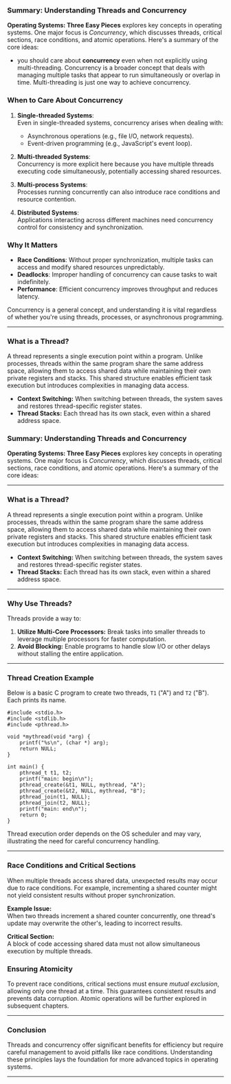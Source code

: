 
### Summary: Understanding Threads and Concurrency

**Operating Systems: Three Easy Pieces** explores key concepts in operating systems. One major focus is _Concurrency_, which discusses threads, critical sections, race conditions, and atomic operations. Here's a summary of the core ideas:



- you should care about **concurrency** even when not explicitly using multi-threading. Concurrency is a broader concept that deals with managing multiple tasks that appear to run simultaneously or overlap in time. Multi-threading is just one way to achieve concurrency.

### When to Care About Concurrency

1. **Single-threaded Systems**:  
    Even in single-threaded systems, concurrency arises when dealing with:
    
    - Asynchronous operations (e.g., file I/O, network requests).
    - Event-driven programming (e.g., JavaScript's event loop).
2. **Multi-threaded Systems**:  
    Concurrency is more explicit here because you have multiple threads executing code simultaneously, potentially accessing shared resources.
    
3. **Multi-process Systems**:  
    Processes running concurrently can also introduce race conditions and resource contention.
    
4. **Distributed Systems**:  
    Applications interacting across different machines need concurrency control for consistency and synchronization.
    

### Why It Matters

- **Race Conditions**: Without proper synchronization, multiple tasks can access and modify shared resources unpredictably.
- **Deadlocks**: Improper handling of concurrency can cause tasks to wait indefinitely.
- **Performance**: Efficient concurrency improves throughput and reduces latency.

Concurrency is a general concept, and understanding it is vital regardless of whether you're using threads, processes, or asynchronous programming.

---

### **What is a Thread?**

A thread represents a single execution point within a program. Unlike processes, threads within the same program share the same address space, allowing them to access shared data while maintaining their own private registers and stacks. This shared structure enables efficient task execution but introduces complexities in managing data access.

- **Context Switching:** When switching between threads, the system saves and restores thread-specific register states.
- **Thread Stacks:** Each thread has its own stack, even within a shared address space.



### Summary: Understanding Threads and Concurrency

**Operating Systems: Three Easy Pieces** explores key concepts in operating systems. One major focus is _Concurrency_, which discusses threads, critical sections, race conditions, and atomic operations. Here's a summary of the core ideas:

---

### **What is a Thread?**

A thread represents a single execution point within a program. Unlike processes, threads within the same program share the same address space, allowing them to access shared data while maintaining their own private registers and stacks. This shared structure enables efficient task execution but introduces complexities in managing data access.

- **Context Switching:** When switching between threads, the system saves and restores thread-specific register states.
- **Thread Stacks:** Each thread has its own stack, even within a shared address space.

---

### **Why Use Threads?**

Threads provide a way to:

1. **Utilize Multi-Core Processors:** Break tasks into smaller threads to leverage multiple processors for faster computation.
2. **Avoid Blocking:** Enable programs to handle slow I/O or other delays without stalling the entire application.

---

### **Thread Creation Example**

Below is a basic C program to create two threads, `T1` ("A") and `T2` ("B"). Each prints its name.


```
#include <stdio.h>
#include <stdlib.h>
#include <pthread.h>

void *mythread(void *arg) {
    printf("%s\n", (char *) arg);
    return NULL;
}

int main() {
    pthread_t t1, t2;
    printf("main: begin\n");
    pthread_create(&t1, NULL, mythread, "A");
    pthread_create(&t2, NULL, mythread, "B");
    pthread_join(t1, NULL);
    pthread_join(t2, NULL);
    printf("main: end\n");
    return 0;
}

```

Thread execution order depends on the OS scheduler and may vary, illustrating the need for careful concurrency handling.

---

### **Race Conditions and Critical Sections**

When multiple threads access shared data, unexpected results may occur due to race conditions. For example, incrementing a shared counter might not yield consistent results without proper synchronization.

**Example Issue:**  
When two threads increment a shared counter concurrently, one thread's update may overwrite the other's, leading to incorrect results.

**Critical Section:**  
A block of code accessing shared data must not allow simultaneous execution by multiple threads.


### **Ensuring Atomicity**

To prevent race conditions, critical sections must ensure _mutual exclusion_, allowing only one thread at a time. This guarantees consistent results and prevents data corruption. Atomic operations will be further explored in subsequent chapters.

---

### **Conclusion**

Threads and concurrency offer significant benefits for efficiency but require careful management to avoid pitfalls like race conditions. Understanding these principles lays the foundation for more advanced topics in operating systems.

---

